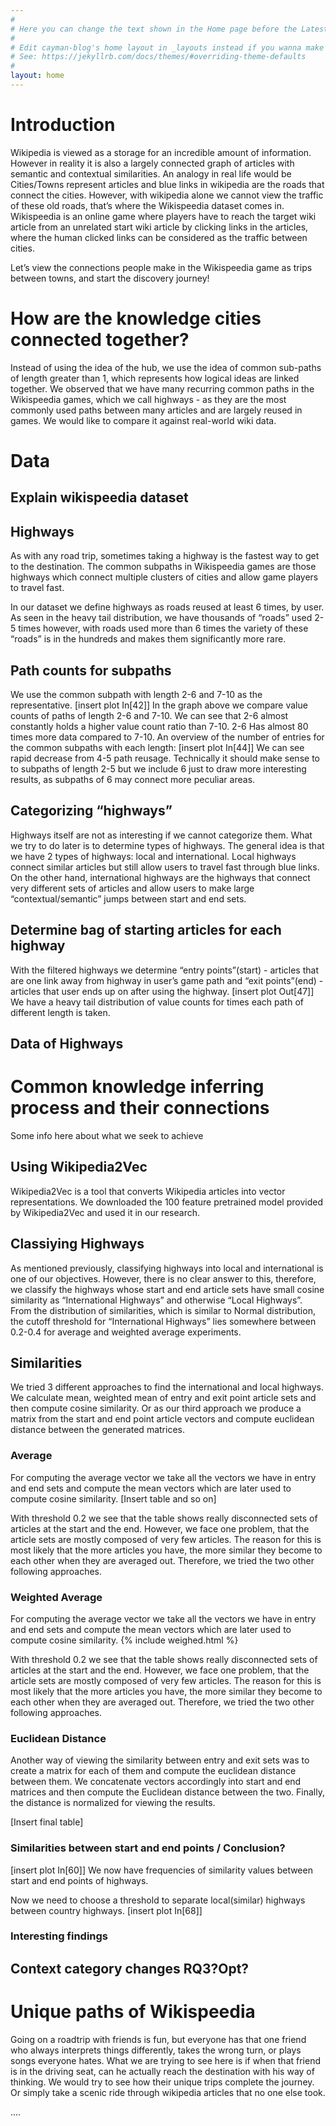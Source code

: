 ```yaml
---
#
# Here you can change the text shown in the Home page before the Latest Posts section.
#
# Edit cayman-blog's home layout in _layouts instead if you wanna make some changes
# See: https://jekyllrb.com/docs/themes/#overriding-theme-defaults
#
layout: home
---
```


# Introduction

Wikipedia is viewed as a storage for an incredible amount of information. However in reality it is also a largely connected graph of articles with semantic and contextual similarities. An analogy in real life would be Cities/Towns represent articles and blue links in wikipedia are the roads that connect the cities. However, with wikipedia alone we cannot view the traffic of these old roads, that’s where the Wikispeedia dataset comes in. Wikispeedia is an online game where players have to reach the target wiki article from an unrelated start wiki article by clicking links in the articles, where the human clicked links can be considered as the traffic between cities. 

Let’s view the connections people make in the Wikispeedia game as trips between towns, and start the discovery journey!

# How are the knowledge cities connected together?

Instead of using the idea of the hub, we use the idea of common sub-paths of length greater than 1, which represents how logical ideas are linked together. We observed that we have many recurring common paths in the Wikispeedia games, which we call highways - as they are the most commonly used paths between many articles and are largely reused in games. We would like to compare it against real-world wiki data.

# Data
## Explain wikispeedia dataset

## Highways
As with any road trip, sometimes taking a highway is the fastest way to get to the destination. The common subpaths in Wikispeedia games are those highways which connect multiple clusters of cities and allow game players to travel fast.

In our dataset we define highways as roads reused at least 6 times, by user. As seen in the heavy tail distribution, we have thousands of “roads” used 2-5 times however, with roads used more than 6 times the variety of these “roads” is in the hundreds and makes them significantly more rare.

## Path counts for subpaths

We use the common subpath with length 2-6 and 7-10 as the representative.
[insert plot In[42]]
In the graph above we compare value counts of paths of length 2-6 and 7-10. We can see that 2-6 almost constantly holds a higher value count ratio than 7-10. 2-6 Has almost 80 times more data compared to 7-10.
An overview of the number of entries for the common subpaths with each length:
[insert plot In[44]]
We can see rapid decrease from 4-5 path reusage. Technically it should make sense to to subpaths of length 2-5 but we include 6 just to draw more interesting results, as subpaths of 6 may connect more peculiar areas.

## Categorizing “highways”

Highways itself are not as interesting if we cannot categorize them. What we try to do later is to determine types of highways. The general idea is that we have 2 types of highways: local and international. Local highways connect similar articles but still allow users to travel fast through blue links. On the other hand, international highways are the highways that connect very different sets of articles and allow users to make large “contextual/semantic” jumps between start and end sets.

## Determine bag of starting articles for each highway

With the filtered highways we determine “entry points”(start) - articles that are one link away from highway in user’s game path and “exit points”(end) - articles that user ends up on after using the highway.
[insert plot Out[47]]
We have a heavy tail distribution of value counts for times each path of different length is taken.

## Data of Highways


# Common knowledge inferring process and their connections
Some info here about what we seek to achieve

## Using Wikipedia2Vec

Wikipedia2Vec is a tool that converts Wikipedia articles into vector representations. We downloaded the 100 feature pretrained model provided by Wikipedia2Vec and used it in our research.

## Classiying Highways

As mentioned previously, classifying highways into local and international is one of our objectives. However, there is no clear answer to this, therefore, we classify the highways whose start and end article sets have small cosine similarity as “International Highways” and otherwise “Local Highways”. From the distribution of similarities, which is similar to Normal distribution, the cutoff threshold for “International Highways” lies somewhere between 0.2-0.4 for average and weighted average experiments.

## Similarities
We tried 3 different approaches to find the international and local highways. We calculate mean, weighted mean of entry and exit point article sets and then compute cosine similarity. Or as our third approach we produce a matrix from the start and end point article vectors and compute euclidean distance between the generated matrices.

### Average
For computing the average vector we take all the vectors we have in entry and end sets and compute the mean vectors which are later used to compute cosine similarity.
[Insert table and so on]

With threshold 0.2 we see that the table shows really disconnected sets of articles at the start and the end. However, we face one problem, that the article sets are mostly composed of very few articles. The reason for this is most likely that the more articles you have, the more similar they become to each other when they are averaged out. Therefore, we tried the two other following approaches.
### Weighted Average

For computing the average vector we take all the vectors we have in entry and end sets and compute the mean vectors which are later used to compute cosine similarity.
{% include weighed.html %}

With threshold 0.2 we see that the table shows really disconnected sets of articles at the start and the end. However, we face one problem, that the article sets are mostly composed of very few articles. The reason for this is most likely that the more articles you have, the more similar they become to each other when they are averaged out. Therefore, we tried the two other following approaches.

### Euclidean Distance

Another way of viewing the similarity between entry and exit sets was to create a matrix for each of them and compute the euclidean distance between them. We concatenate vectors accordingly into start and end matrices and then compute the Euclidean distance between the two. Finally, the distance is normalized for viewing the results.

[Insert final table]

### Similarities between start and end points / Conclusion?
[insert plot In[60]]
We now have frequencies of similarity values between start and end points of highways. 


Now we need to choose a threshold to separate local(similar) highways between country highways.
[insert plot In[68]]

### Interesting findings

## Context category changes RQ3?Opt?

# Unique paths of Wikispeedia

Going on a roadtrip with friends is fun, but everyone has that one friend who always interprets things differently, takes the wrong turn, or plays songs everyone hates. What we are trying to see here is if when that friend is in the driving seat, can he actually reach the destination with his way of thinking. We would try to see how their unique trips complete the journey. Or simply take a scenic ride through wikipedia articles that no one else took.

....

